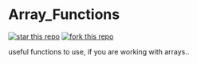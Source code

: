 # Array_Functions
[![star this repo](http://githubbadges.com/star.svg?user=010010001&repo=array-f&style=default)](https://github.com/010010001/array-f)
[![fork this repo](http://githubbadges.com/fork.svg?user=010010001&repo=array-f&style=default)](https://github.com/010010001/array-f/fork)

useful functions to use, if you are working with arrays..
